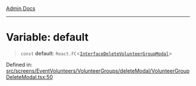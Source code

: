 [Admin Docs](/)

***

# Variable: default

> `const` **default**: `React.FC`\<[`InterfaceDeleteVolunteerGroupModal`](screens\EventVolunteers\VolunteerGroups\deleteModal\VolunteerGroupDeleteModal\README\interfaces\InterfaceDeleteVolunteerGroupModal.md)\>

Defined in: [src/screens/EventVolunteers/VolunteerGroups/deleteModal/VolunteerGroupDeleteModal.tsx:50](https://github.com/PalisadoesFoundation/talawa-admin/blob/main/src/screens/EventVolunteers/VolunteerGroups/deleteModal/VolunteerGroupDeleteModal.tsx#L50)
